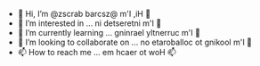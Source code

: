 - 👋 Hi, I’m @zscrab barcsz@ m'I ,iH 👋 
- 👀 I’m interested in ... ni detseretni m'I 👀 
- 🌱 I’m currently learning ... gninrael yltnerruc m'I 🌱 
- 💞️ I’m looking to collaborate on ... no etaroballoc ot gnikool m'I 💞️ 
- 📫 How to reach me ... em hcaer ot woH 📫 

<!---
zscrab/zscrab is a ✨ special ✨ repository because its `README.md` (this file) appears on your GitHub profile.
You can click the Preview link to take a look at your changes.
--->
